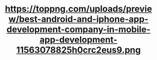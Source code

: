 <h1 align="center">
  <a href="https://git.io/typing-svg">
  <img> https://toppng.com/uploads/preview/best-android-and-iphone-app-development-company-in-mobile-app-development-11563078825h0crc2eus9.png<img>
  </a>
</h1>
